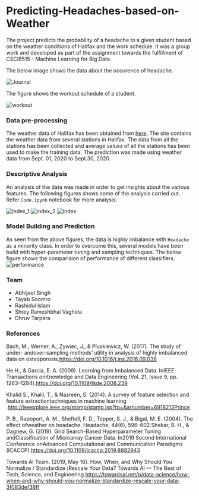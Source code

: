 # Predicting-Headaches-based-on-Weather

The project predicts the probability of a headache to a given student based on the weather conditions of Halifax and the work schedule. It was a group work and developed as part of the assignment towards the fulfillment of CSCI6515 - Machine Learning for Big Data. 

The below image shows the data about the occurence of headache. 

![Journal](https://user-images.githubusercontent.com/20052459/95027144-b6eaae00-066c-11eb-9f3b-a139533829da.PNG)

The figure shows the workout schedule of a student. 

![workout](https://user-images.githubusercontent.com/20052459/95027194-0c26bf80-066d-11eb-903b-daf982633afe.PNG)

### Data pre-processing
The weather data of Halifax has been obtained from [here](https://climate.weather.gc.ca/). The site contains the weather data from several stations in Halifax. The data from all the stations has been collected and average values of all the stations has been used to make the training data. The prediction was made using weather data from Sept. 01, 2020 to Sept.30, 2020. 

### Descriptive Analysis
An analysis of the data was made in order to get insights about the various features. The following figures shows some of the analysis carried out. Refer `Code.ipynb` notebook for more analysis.

![index_1](https://user-images.githubusercontent.com/20052459/95027641-8c9aef80-0670-11eb-8dbd-44daf6acd953.png)
![index_2](https://user-images.githubusercontent.com/20052459/95027642-8d338600-0670-11eb-981c-d88f4fadf89a.png)
![index](https://user-images.githubusercontent.com/20052459/95027643-8d338600-0670-11eb-9beb-2bb07d207631.png)


### Model Building and Prediction
As seen from the above figures, the data is highly imbalance with `Headache` as a minority class. In order to overcome this, several models have been build with hyper-parameter tuning and sampling techniques. The below figure shows the comparision of performance of different classifiers.
![performance](https://user-images.githubusercontent.com/20052459/95027532-a556d580-066f-11eb-98e8-0e2e472ca9d5.PNG)

### Team
- Abhijeet Singh  
- Tayab Soomro  
- Rashidul Islam  
- Shrey Rameshbhai Vaghela  
- Dhruv Tarpara 

### References
Bach, M., Werner, A., Zywiec, J., & Pluskiewicz, W. (2017). ​The study of under- andover-sampling methods’ utility in analysis of highly imbalanced data on osteoporosis​.https://doi.org/​10.1016/j.ins.2016.09.038

He H., & Garcia, E. A. (2009). Learning from Imbalanced Data. In ​IEEE Transactions onKnowledge and Data Engineering​ (Vol. 21, Issue 9, pp. 1263–1284).https://doi.org/​10.1109/tkde.2008.239

Khalid S., Khalil, T., & Nasreen, S. (2014). ​A survey of feature selection and feature extractiontechniques in machine learning​.http://ieeexplore.ieee.org/stamp/stamp.jsp?tp=&arnumber=6918213Prince

P. B., Rapoport, A. M., Sheftell, F. D., Tepper, S. J., & Bigal, M. E. (2004). The effect ofweather on headache. ​Headache​, ​44​(6), 596–602.Shekar, B. H., & Dagnew, G. (2019). Grid Search-Based Hyperparameter Tuning andClassification of Microarray Cancer Data. In ​2019 Second International Conference onAdvanced Computational and Communication Paradigms (ICACCP)​.https://doi.org/​10.1109/icaccp.2019.8882943

Towards AI Team. (2019, May 16). ​How, When, and Why Should You Normalize / Standardize /Rescale Your Data?​ Towards AI — The Best of Tech, Science, and Engineering.https://towardsai.net/p/data-science/how-when-and-why-should-you-normalize-standardize-rescale-your-data-3f083def38ff
